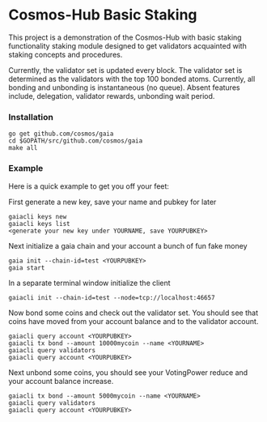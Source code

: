 # Cosmos-Hub Basic Staking

This project is a demonstration of the Cosmos-Hub with basic staking
functionality staking module designed to get validators acquainted
with staking concepts and procedures.

Currently, the validator set is updated every block. The validator set is
determined as the validators with the top 100 bonded atoms. Currently, all
bonding and unbonding is instantaneous (no queue). Absent features include,
delegation, validator rewards, unbonding wait period.

### Installation
```
go get github.com/cosmos/gaia 
cd $GOPATH/src/github.com/cosmos/gaia
make all
```

### Example

Here is a quick example to get you off your feet: 

First generate a new key, save your name and pubkey for later

```
gaiacli keys new 
gaiacli keys list 
<generate your new key under YOURNAME, save YOURPUBKEY>
```

Next initialize a gaia chain and your account a bunch of fun fake money

```
gaia init --chain-id=test <YOURPUBKEY>
gaia start
```

In a separate terminal window initialize the client

```
gaiacli init --chain-id=test --node=tcp://localhost:46657
```

Now bond some coins and check out the validator set. You should see that coins
have moved from your account balance and to the validator account.

```
gaiacli query account <YOURPUBKEY>
gaiacli tx bond --amount 10000mycoin --name <YOURNAME>
gaiacli query validators
gaiacli query account <YOURPUBKEY>
``` 

Next unbond some coins, you should see your VotingPower reduce 
and your account balance increase.

```
gaiacli tx bond --amount 5000mycoin --name <YOURNAME>
gaiacli query validators
gaiacli query account <YOURPUBKEY>
``` 
